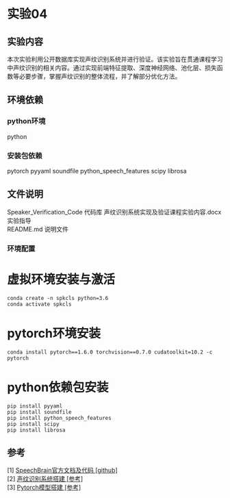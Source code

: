 # 实验04
## 实验内容
本次实验利用公开数据库实现声纹识别系统并进行验证。该实验旨在贯通课程学习中声纹识别的相关内容。通过实现前端特征提取、深度神经网络、池化层、损失函数等必要步骤，掌握声纹识别的整体流程，并了解部分优化方法。
## 环境依赖
### python环境
python
### 安装包依赖
pytorch
pyyaml
soundfile
python_speech_features
scipy
librosa
## 文件说明
Speaker_Verification_Code 代码库
声纹识别系统实现及验证课程实验内容.docx 实验指导  
README.md 说明文件
### 环境配置
# 虚拟环境安装与激活
```
conda create -n spkcls python=3.6
conda activate spkcls
```
# pytorch环境安装
```
conda install pytorch==1.6.0 torchvision==0.7.0 cudatoolkit=10.2 -c pytorch
```
# python依赖包安装
```
pip install pyyaml
pip install soundfile
pip install python_speech_features
pip install scipy
pip install librosa
```

## 参考
[1] [SpeechBrain官方文档及代码 [github]](https://github.com/speechbrain/speechbrain)  
[2] [声纹识别系统搭建 [参考]](https://github.com/zengchang233/asv_beginner/tree/master)  
[3] [Pytorch模型搭建 [参考]](https://pytorch.org/tutorials/beginner/blitz/neural_networks_tutorial.html#sphx-glr-beginner-blitz-neural-networks-tutorial-py)  